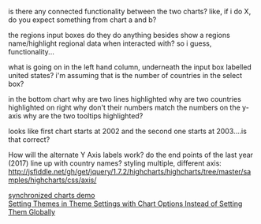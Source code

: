 is there any connected functionality between the two charts?
  like, if i do X, do you expect something from chart a and b?

the regions input boxes
  do they do anything besides show a regions name/highlight regional data when interacted with?
  so i guess, functionality...

what is going on in the left hand column, underneath the input box labelled united states?
  i'm assuming that is the number of countries in the select box?


in the bottom chart
  why are two lines highlighted
  why are two countries highlighted on right
  why don't their numbers match the numbers on the y-axis
  why are the two tooltips highlighted?

looks like first chart starts at 2002 and the second one starts at 2003....is that correct?

How will the alternate Y Axis labels work?
  do the end points of the last year (2017) line up with country names?
  styling multiple, different axis: http://jsfiddle.net/gh/get/jquery/1.7.2/highcharts/highcharts/tree/master/samples/highcharts/css/axis/


[synchronized charts demo](http://jsfiddle.net/gh/get/library/pure/highcharts/highcharts/tree/master/samples/highcharts/demo/synchronized-charts/)  
[Setting Themes in Theme Settings with Chart Options Instead of Setting Them Globally](http://jsfiddle.net/jalbertbowdenii/6Ls3z4gr/)  
